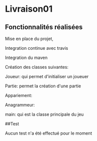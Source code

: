 # Livraison01

## Fonctionnalités réalisées

Mise en place du projet,

Integration continue avec travis

Integration du maven

Création des classes suivantes:

Joueur: qui permet d'initialiser un joueuer

Partie: permet la création d'une partie

Appariement:

Anagrammeur:

main: qui est la classe principale du jeu


##Test

Aucun test n'a été effectué pour le moment

